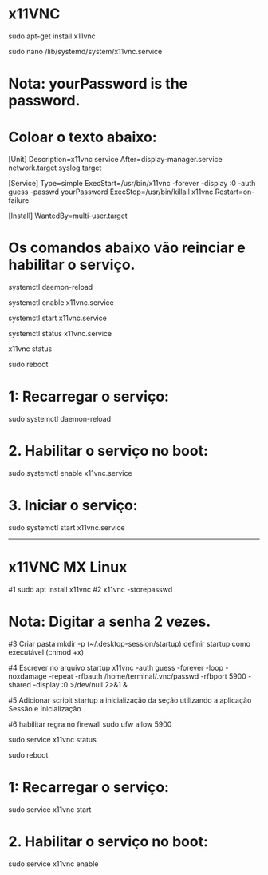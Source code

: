 
# x11VNC
sudo apt-get install x11vnc

sudo nano /lib/systemd/system/x11vnc.service

# Nota: yourPassword is the password.
# Coloar o texto abaixo:

[Unit]
Description=x11vnc service
After=display-manager.service network.target syslog.target

[Service]
Type=simple
ExecStart=/usr/bin/x11vnc -forever -display :0 -auth guess -passwd yourPassword
ExecStop=/usr/bin/killall x11vnc
Restart=on-failure

[Install]
WantedBy=multi-user.target



# Os comandos abaixo vão reinciar e habilitar o serviço.


systemctl daemon-reload

systemctl enable x11vnc.service

systemctl start x11vnc.service

systemctl status x11vnc.service


x11vnc status


sudo reboot

# 1: Recarregar o serviço:

sudo systemctl daemon-reload

# 2. Habilitar o serviço no boot:

sudo systemctl enable x11vnc.service

# 3. Iniciar o serviço:

sudo systemctl start x11vnc.service


--------------------------------------------------------------------------

# x11VNC MX Linux
#1
sudo apt install x11vnc
#2
x11vnc -storepasswd

# Nota: Digitar a senha 2 vezes.
#3
Criar pasta mkdir -p (~/.desktop-session/startup) definir startup como executável (chmod +x)

#4
Escrever no arquivo startup 
x11vnc -auth guess -forever -loop -noxdamage -repeat -rfbauth /home/terminal/.vnc/passwd -rfbport 5900 -shared -display :0 >/dev/null 2>&1 &

#5
Adicionar scripit startup a inicialização da seção utilizando a aplicação Sessão e Inicialização

#6
habilitar regra no firewall
sudo ufw allow 5900

sudo service x11vnc status


sudo reboot

# 1: Recarregar o serviço:

sudo service x11vnc start

# 2. Habilitar o serviço no boot:

sudo service x11vnc enable



